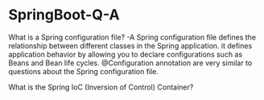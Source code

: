 # SpringBoot-Q-A

What is a Spring configuration file?
-A Spring configuration file defines the relationship between different classes in the Spring application.
it defines application behavior by allowing you to declare configurations such as Beans and Bean life cycles.
@Configuration annotation are very similar to questions about the Spring configuration file.

What is the Spring IoC (Inversion of Control) Container?


